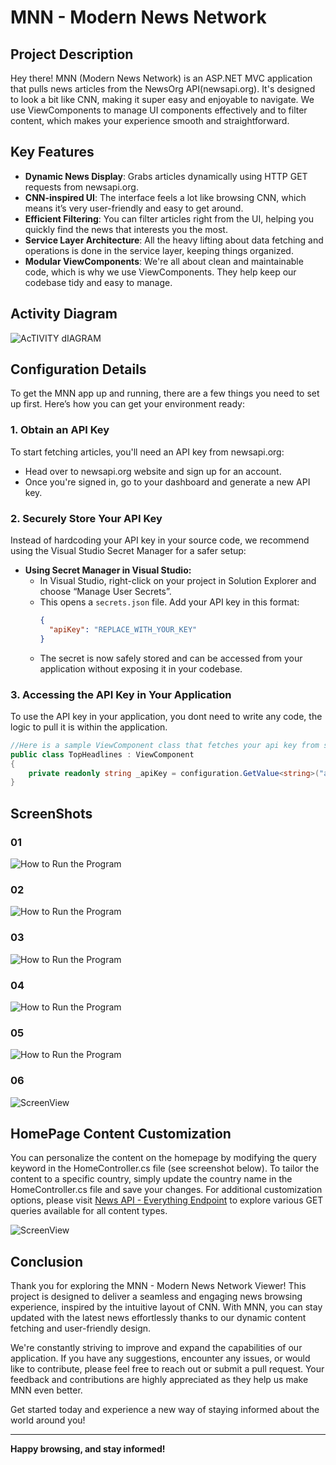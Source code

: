 # MNN - Modern News Network

## Project Description
Hey there! MNN (Modern News Network) is an ASP.NET MVC application that pulls news articles from the NewsOrg API(newsapi.org). It's designed to look a bit like CNN, making it super easy and enjoyable to navigate. We use ViewComponents to manage UI components effectively and to filter content, which makes your experience smooth and straightforward.

## Key Features
- **Dynamic News Display**: Grabs articles dynamically using HTTP GET requests from newsapi.org.
- **CNN-inspired UI**: The interface feels a lot like browsing CNN, which means it’s very user-friendly and easy to get around.
- **Efficient Filtering**: You can filter articles right from the UI, helping you quickly find the news that interests you the most.
- **Service Layer Architecture**: All the heavy lifting about data fetching and operations is done in the service layer, keeping things organized.
- **Modular ViewComponents**: We're all about clean and maintainable code, which is why we use ViewComponents. They help keep our codebase tidy and easy to manage.
## Activity Diagram


![AcTIVITY dIAGRAM](MNews/ReadMe/ACTIVITY%20DIAGRAM.svg "Activity Diagram IMG")

## Configuration Details

To get the MNN app up and running, there are a few things you need to set up first. Here’s how you can get your environment ready:

### 1. Obtain an API Key
To start fetching articles, you'll need an API key from newsapi.org:

- Head over to newsapi.org website and sign up for an account.
- Once you're signed in, go to your dashboard and generate a new API key.

### 2. Securely Store Your API Key
Instead of hardcoding your API key in your source code, we recommend using the Visual Studio Secret Manager for a safer setup:

- **Using Secret Manager in Visual Studio:**
  - In Visual Studio, right-click on your project in Solution Explorer and choose “Manage User Secrets”.
  - This opens a `secrets.json` file. Add your API key in this format:
    ```json
    {
      "apiKey": "REPLACE_WITH_YOUR_KEY"
    }
    ```
  - The secret is now safely stored and can be accessed from your application without exposing it in your codebase.

### 3. Accessing the API Key in Your Application
To use the API key in your application, you dont need to write any code, the logic to pull it is within the application.

```csharp
//Here is a sample ViewComponent class that fetches your api key from secret file.
public class TopHeadlines : ViewComponent
{
    private readonly string _apiKey = configuration.GetValue<string>("apiKey");
}
```
## ScreenShots
### 01
![How to Run the Program](MNews/ReadMe/HowToRUnTheProgram%20(1).jpg "How to Run the Program")
### 02
![How to Run the Program](MNews/ReadMe/HowToRUnTheProgram%20(2).jpg "How to Run the Program")
### 03
![How to Run the Program](MNews/ReadMe/HowToRUnTheProgram%20(3).jpg "How to Run the Program")
### 04
![How to Run the Program](MNews/ReadMe/HowToRUnTheProgram%20(4).jpg "How to Run the Program")
### 05
![How to Run the Program](MNews/ReadMe/HowToRUnTheProgram%20(5).jpg "How to Run the Program")
### 06
![ScreenView](MNews/ReadMe/Homepage.jpg "WebPage")

## HomePage Content Customization
You can personalize the content on the homepage by modifying the query keyword in the HomeController.cs file (see screenshot below). To tailor the content to a specific country, simply update the country name in the HomeController.cs file and save your changes. For additional customization options, please visit [News API - Everything Endpoint](https://newsapi.org/docs/endpoints/everything) to explore various GET queries available for all content types.

![ScreenView](MNews/ReadMe/HowToCustomizeHomepageCOntent.jpg "WebPage")


## Conclusion

Thank you for exploring the MNN - Modern News Network Viewer! This project is designed to deliver a seamless and engaging news browsing experience, inspired by the intuitive layout of CNN. With MNN, you can stay updated with the latest news effortlessly thanks to our dynamic content fetching and user-friendly design.

We're constantly striving to improve and expand the capabilities of our application. If you have any suggestions, encounter any issues, or would like to contribute, please feel free to reach out or submit a pull request. Your feedback and contributions are highly appreciated as they help us make MNN even better.

Get started today and experience a new way of staying informed about the world around you!

---

**Happy browsing, and stay informed!**

